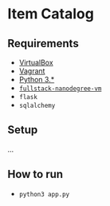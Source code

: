 # Item Catalog

## Requirements
- [VirtualBox](https://www.virtualbox.org/wiki/Downloads)
- [Vagrant](https://www.vagrantup.com/downloads.html)
- [Python 3.*](https://www.python.org/)
- [`fullstack-nanodegree-vm`](https://github.com/udacity/fullstack-nanodegree-vm)
- `flask`
- `sqlalchemy`

## Setup
...

## How to run
- `python3 app.py`
